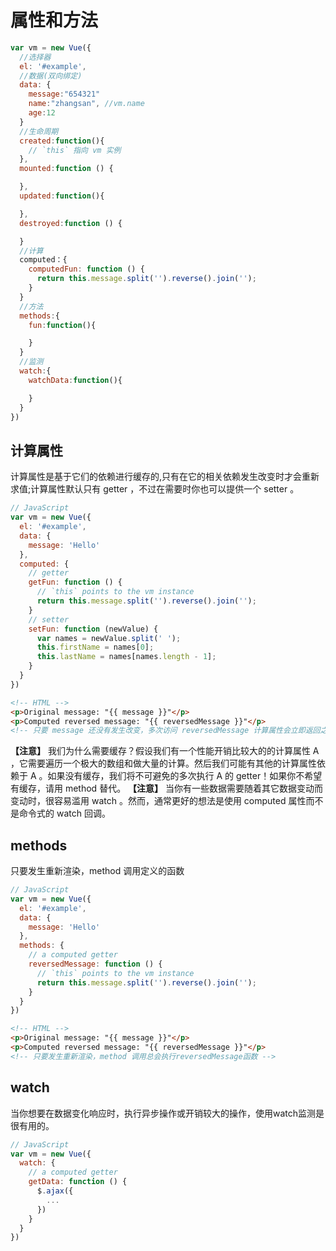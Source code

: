# 属性和方法
```javascript
var vm = new Vue({
  //选择器
  el: '#example',   
  //数据(双向绑定)
  data: {          
    message:"654321"  
    name:"zhangsan", //vm.name
    age:12
  }         
  //生命周期
  created:function(){
    // `this` 指向 vm 实例
  },
  mounted:function () {

  },
  updated:function(){

  },
  destroyed:function () {

  }
  //计算
  computed：{
    computedFun: function () {
      return this.message.split('').reverse().join('');
    }
  }
  //方法
  methods:{
    fun:function(){

    }
  }
  //监测
  watch:{
    watchData:function(){

    }
  }
})

```

## 计算属性
计算属性是基于它们的依赖进行缓存的,只有在它的相关依赖发生改变时才会重新求值;计算属性默认只有 getter ，不过在需要时你也可以提供一个 setter 。
```javascript
// JavaScript
var vm = new Vue({
  el: '#example',
  data: {
    message: 'Hello'
  },
  computed: {
    // getter
    getFun: function () {
      // `this` points to the vm instance
      return this.message.split('').reverse().join('');
    }
    // setter
    setFun: function (newValue) {
      var names = newValue.split(' ');
      this.firstName = names[0];
      this.lastName = names[names.length - 1];
    }
  }
})
```
```HTML
<!-- HTML -->
<p>Original message: "{{ message }}"</p>
<p>Computed reversed message: "{{ reversedMessage }}"</p>
<!-- 只要 message 还没有发生改变，多次访问 reversedMessage 计算属性会立即返回之前的计算结果，而不必再次执行函数 -->
```
**【注意】** 我们为什么需要缓存？假设我们有一个性能开销比较大的的计算属性 A ，它需要遍历一个极大的数组和做大量的计算。然后我们可能有其他的计算属性依赖于 A 。如果没有缓存，我们将不可避免的多次执行 A 的 getter！如果你不希望有缓存，请用 method 替代。
**【注意】** 当你有一些数据需要随着其它数据变动而变动时，很容易滥用 watch 。然而，通常更好的想法是使用 computed 属性而不是命令式的 watch 回调。

## methods
只要发生重新渲染，method 调用定义的函数
```javascript
// JavaScript
var vm = new Vue({
  el: '#example',
  data: {
    message: 'Hello'
  },
  methods: {
    // a computed getter
    reversedMessage: function () {
      // `this` points to the vm instance
      return this.message.split('').reverse().join('');
    }
  }
})
```
```HTML
<!-- HTML -->
<p>Original message: "{{ message }}"</p>
<p>Computed reversed message: "{{ reversedMessage }}"</p>
<!-- 只要发生重新渲染，method 调用总会执行reversedMessage函数 -->
```

## watch
当你想要在数据变化响应时，执行异步操作或开销较大的操作，使用watch监测是很有用的。
```javascript
// JavaScript
var vm = new Vue({
  watch: {
    // a computed getter
    getData: function () {
      $.ajax({
        ...
      })
    }
  }
})
```
